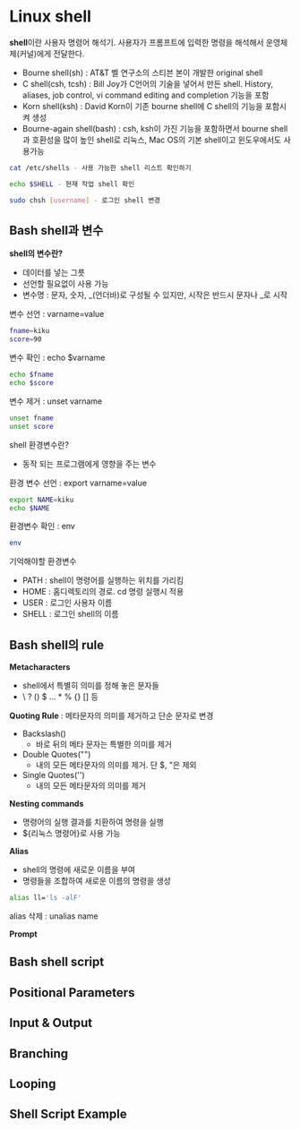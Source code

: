 # Linux shell

**shell**이란 사용자 명령어 해석기. 사용자가 프롬프트에 입력한 명령을 해석해서 운영체제(커널)에게 전달한다.

- Bourne shell(sh) : AT&T 벨 연구소의 스티븐 본이 개발한 original shell
- C shell(csh, tcsh) : Bill Joy가 C언어의 기술을 넣어서 만든 shell. History, aliases, job control, vi command editing and completion 기능을 포함
- Korn shell(ksh) : David Korn이 기존 bourne shell에 C shell의 기능을 포함시켜 생성
- Bourne-again shell(bash) : csh, ksh이 가진 기능을 포함하면서 bourne shell과 호환성을 많이 높인 shell로 리눅스, Mac OS의 기본 shell이고 윈도우에서도 사용가능

~~~bash
cat /etc/shells - 사용 가능한 shell 리스트 확인하기

echo $SHELL - 현재 작업 shell 확인

sudo chsh [username] - 로그인 shell 변경
~~~

## Bash shell과 변수

**shell의 변수란?**

- 데이터를 넣는 그릇
- 선언할 필요없이 사용 가능
- 변수명 : 문자, 숫자, _(언더바)로 구성될 수 있지만, 시작은 반드시 문자나 _로 시작

변수 선언 : varname=value

~~~bash
fname=kiku
score=90
~~~

변수 확인 : echo $varname

~~~bash
echo $fname
echo $score
~~~

변수 제거 : unset varname

~~~bash
unset fname
unset score
~~~

shell 환경변수란?

- 동작 되는 프로그램에게 영향을 주는 변수

환경 변수 선언 : export varname=value

~~~bash
export NAME=kiku
echo $NAME
~~~

환경변수 확인 : env

~~~bash
env
~~~

기억해야할 환경변수

- PATH : shell이 명령어를 실행하는 위치를 가리킴
- HOME : 홈디렉토리의 경로. cd 명령 실행시 적용
- USER : 로그인 사용자 이름
- SHELL : 로그인 shell의 이름

## Bash shell의 rule

**Metacharacters**

- shell에서 특별히 의미를 정해 놓은 문자들
- \ ? () $ ... * % {} [] 등

**Quoting Rule** : 메타문자의 의미를 제거하고 단순 문자로 변경

  - Backslash(\)
    - 바로 뒤의 메타 문자는 특별한 의미를 제거
  - Double Quotes("")
    - 내의 모든 메타문자의 의미를 제거. 단 $, "은 제외
  - Single Quotes('')
    - 내의 모든 메타문자의 의미를 제거

**Nesting commands**

- 명령어의 실행 결과를 치환하여 명령을 실행
- ${리눅스 명령어}로 사용 가능 

**Alias**

- shell의 명령에 새로운 이름을 부여
-  명령들을 조합하여 새로운 이름의 명령을 생성
  
```bash
alias ll='ls -alF'
```

alias 삭제 : unalias name  

**Prompt**


## Bash shell script


## Positional Parameters

## Input & Output

## Branching

## Looping

## Shell Script Example


